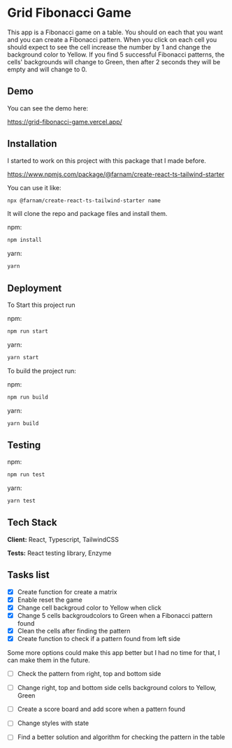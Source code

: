 #  Grid Fibonacci Game


 
This app is a Fibonacci game on a table. You should on each that you want and you can create a Fibonacci pattern.
When you click on each cell you should expect to see the cell increase the number by 1 and change the background color to Yellow.
If you find 5 successful Fibonacci patterns, the cells' backgrounds will change to Green, then after 2 seconds they will be empty and will change to 0.

## Demo

You can see the demo here:

https://grid-fibonacci-game.vercel.app/

## Installation

I started to work on this project with this package that I made before.

https://www.npmjs.com/package/@farnam/create-react-ts-tailwind-starter

You can use it like:
```bash
npx @farnam/create-react-ts-tailwind-starter name
```
It will clone the repo and package files and install them.

npm:

```bash
npm install
```

yarn:

```bash
yarn
```

## Deployment

To Start this project run

npm:

```bash
npm run start
```

yarn:

```bash
yarn start
```

To build the project run:

npm:

```bash
npm run build
```

yarn:

```bash
yarn build
```

## Testing

npm:

```bash
npm run test
```

yarn:

```bash
yarn test
```
 
## Tech Stack

**Client:** React, Typescript, TailwindCSS

**Tests:** React testing library, Enzyme



## Tasks list
- [x] Create function for create a matrix
- [x] Enable reset the game
- [x] Change cell backgroud color to Yellow when click
- [x] Change 5 cells backgroudcolors to Green when a Fibonacci pattern found
- [x] Clean the cells after finding the pattern
- [x] Create function to check if a pattern found from left side

Some more options could make this app better but I had no time for that, I can make them in the future.

- [ ] Check the pattern from right, top and bottom side
- [ ] Change right, top and bottom side cells background colors to Yellow, Green
- [ ] Create a score board and add score when a pattern found
- [ ] Change styles with state
- [ ] Find a better solution and algorithm for checking the pattern in the table
 
